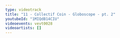 ```yaml
---
type: videotrack
title: "11 - Collectif Coin - Globoscope - pt. 2"
youtubeId: "1MIQdB14CIU"
videoevents: vevt0028
videoartists: []
---
```

